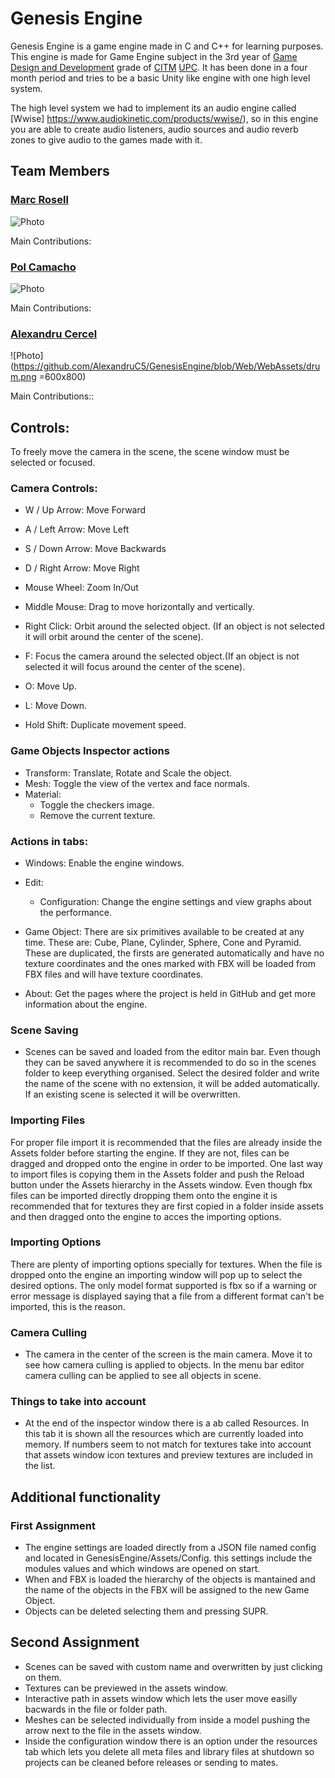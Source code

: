 # Genesis Engine 
Genesis Engine is a game engine made in C and C++ for learning purposes.
This engine is made for Game Engine subject in the 3rd year of [Game Design and Development](https://www.citm.upc.edu/ing/estudis/graus-videojocs/) grade of [CITM](https://www.citm.upc.edu/ing/)   [UPC](https://www.upc.edu/en?set_language=en). It has been done in a four month period and tries to be a basic Unity like engine with one high level system.
  
The high level system we had to implement its an audio engine called [Wwise] https://www.audiokinetic.com/products/wwise/), so in this engine you are able to create audio listeners, audio sources and audio reverb zones to give audio to the games made with it.

## Team Members

### [Marc Rosell](https://github.com/MarcRosellH)
![Photo](https://github.com/AlexandruC5/GenesisEngine/blob/Web/WebAssets/marc.png)

Main Contributions:

### [Pol Camacho](https://github.com/polcamacho)
![Photo](https://github.com/AlexandruC5/GenesisEngine/blob/Web/WebAssets/pok.png)

Main Contributions:

### [Alexandru Cercel](https://github.com/alexandruc5)
![Photo](https://github.com/AlexandruC5/GenesisEngine/blob/Web/WebAssets/drum.png =600x800)

Main Contributions::

## Controls: 
 
  To freely move the camera in the scene, the scene window must be selected or focused.

### Camera Controls:

 - W / Up Arrow: Move Forward
 - A / Left Arrow: Move Left
 - S / Down Arrow: Move Backwards
 - D / Right Arrow: Move Right

 - Mouse Wheel: Zoom In/Out
 - Middle Mouse: Drag to move horizontally and vertically. 
 - Right Click: Orbit around the selected object. (If an object is not selected it will orbit around the center of the scene).
 - F: Focus the camera around the selected object.(If an object is not selected it will focus around the center of the scene).
 - O: Move Up.
 - L: Move Down.
 - Hold Shift: Duplicate movement speed.
 
### Game Objects Inspector actions
 - Transform: Translate, Rotate and Scale the object. 
 - Mesh: Toggle the view of the vertex and face normals. 
 - Material: 
     - Toggle the checkers image. 
     - Remove the current texture. 

### Actions in tabs:
 - Windows: Enable the engine windows. 
 - Edit: 
   - Configuration: Change the engine settings and view graphs about the performance. 

 - Game Object: There are six primitives available to be created at any time. These are: Cube, Plane, Cylinder, Sphere,
   Cone and Pyramid. These are duplicated, the firsts are generated automatically and have no texture coordinates and the 
   ones marked with FBX will be loaded from FBX files and will have texture coordinates. 

 - About: Get the pages where the project is held in GitHub and get more information about the engine.

### Scene Saving
 - Scenes can be saved and loaded from the editor main bar. Even though they can be saved anywhere it is recommended to do so in the scenes folder to keep everything organised. Select the desired folder and write the name of the scene with no extension, it will be added automatically. If an existing scene is selected it will be overwritten. 

### Importing Files
 For proper file import it is recommended that the files are already inside the Assets folder before starting the engine. If they are not, files can be dragged and dropped onto the engine in order to be imported. One last way to import files is copying them in the Assets folder and push the Reload button under the Assets hierarchy in the Assets window. Even though fbx files can be imported directly dropping them onto the engine it is recommended that for textures they are first copied in a folder inside assets and then dragged onto the engine to acces the importing options. 

 ### Importing Options
There are plenty of importing options specially for textures. When the file is dropped onto the engine an importing window will pop up to select the desired options. The only model format supported is fbx so if a warning or error message is displayed saying that a file from a different format can't be imported, this is the reason. 

### Camera Culling
 - The camera in the center of the screen is the main camera. Move it to see how camera culling is applied to objects. In the menu bar editor camera culling can be applied to see all objects in scene. 

### Things to take into account
 - At the end of the inspector window there is a ab called Resources. In this tab it is shown all the resources which are currently loaded into memory. If numbers seem to not match for textures take into account that assets window icon textures and preview textures are included in the list.

 ## Additional functionality

 ### First Assignment
 - The engine settings are loaded directly from a JSON file named config and located in GenesisEngine/Assets/Config. 
   this settings include the modules values and which windows are opened on start. 
 - When and FBX is loaded the hierarchy of the objects is mantained and the name of the objects in the FBX will be assigned
   to the new Game Object.  
 - Objects can be deleted selecting them and pressing SUPR.  

## Second Assignment
 - Scenes can be saved with custom name and overwritten by just clicking on them.
 - Textures can be previewed in the assets window. 
 - Interactive path in assets window which lets the user move easilly bacwards in the file or folder path. 
 - Meshes can be selected individually from inside a model pushing the arrow next to the file in the assets window. 
 - Inside the configuration window there is an option under the resources tab which lets you delete all meta files and library files at shutdown so projects can be cleaned before releases or sending to mates. 
